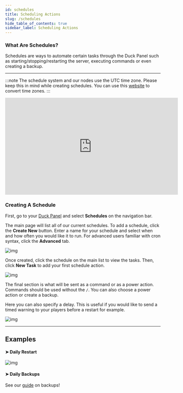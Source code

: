 ```yaml
---
id: schedules
title: Scheduling Actions
slug: /schedules
hide_table_of_contents: true
sidebar_label: Scheduling Actions
---
```



### What Are Schedules?

Schedules are ways to automate certain tasks through the Duck Panel such as starting/stopping/restarting the server, executing commands or even creating a backup.

---
:::note
The schedule system and our nodes use the UTC time zone. Please keep this in mind while creating schedules. You can use this [website](https://www.timeanddate.com/worldclock/converter.html) to convert time zones. 
:::

<div style="text-align: center;">
  <iframe width="560" height="315" src="https://www.youtube.com/embed/hfjQ1FfGZVk?si=D7BVdfnsqETjQwJa" title="YouTube video player" frameborder="0" allow="accelerometer; autoplay; clipboard-write; encrypted-media; gyroscope; picture-in-picture; web-share" referrerpolicy="strict-origin-when-cross-origin" allowfullscreen></iframe>
</div>

### Creating A Schedule

First, go to your [Duck Panel](https://mc.bloom.host/) and select **Schedules** on the navigation bar.

The main page will list all of our current schedules. To add a schedule, click the **Create New** button. Enter a name for your schedule and select when and how often you would like it to run. For advanced users familiar with cron syntax, click the **Advanced** tab.

![img](/using_the_panel/schedules/1.png)

Once created, click the schedule on the main list to view the tasks. Then, click **New Task** to add your first schedule action.

![img](/using_the_panel/schedules/2.png)

The final section is what will be sent as a command or as a power action. Commands should be used without the `/`. You can also choose a power action or create a backup.

Here you can also specify a delay. This is useful if you would like to send a timed warning to your players before a restart for example.

![img](/using_the_panel/schedules/3.png)

---

## Examples

#### ➤ Daily Restart

![img](/using_the_panel/schedules/4.png)

#### ➤ Daily Backups
See our [guide](backups.md) on backups!
